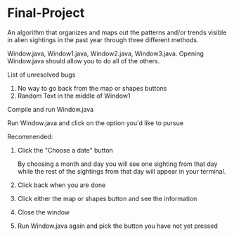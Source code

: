 # Final-Project

An algorithm that organizes and maps out the patterns and/or trends visible in alien sightings in the past year through three different methods. 

Window.java, Window1.java, Window2.java, Window3.java. Opening Window.java should allow you to do all of the others.

List of unresolved bugs

1. No way to go back from the map or shapes buttons
2. Random Text in the middle of Window1

Compile and run Window.java

Run Window.java and click on the option you'd like to pursue

Recommended: 

1. Click the "Choose a date" button
    
    By choosing a month and day you will see one sighting from that day while the rest of the sightings from that day will appear in your terminal.
2. Click back when you are done
3. Click either the map or shapes button and see the information
4. Close the window
5. Run Window.java again and pick the button you have not yet pressed

